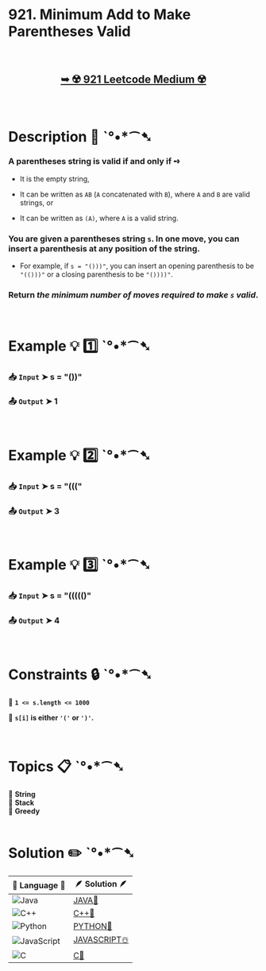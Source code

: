 # 921. Minimum Add to Make Parentheses Valid

</br>

<h2 align="center"> 

<a href="https://leetcode.com/problems/minimum-add-to-make-parentheses-valid/description/?envType=daily-question&envId=2024-10-09"><strong>➥ ☢️ 921 Leetcode Medium ☢️ </strong></a>
</h2>

</br>

# Description 📜 ˋ°•*⁀➷

### A parentheses string is valid if and only if ➺

- It is the empty string,

- It can be written as `AB` (`A` concatenated with `B`), where `A` and `B` are valid strings, or

- It can be written as `(A)`, where `A` is a valid string.

### You are given a parentheses string `s`. In one move, you can insert a parenthesis at any position of the string.

- For example, if `s = "()))"`, you can insert an opening parenthesis to be `"(()))"` or a closing parenthesis to be `"())))"`.

### Return *the minimum number of moves required to make `s` valid*.

</br>

# Example 💡 1️⃣ ˋ°•*⁀➷

  ### 📥 `Input`  ➤ s = "())"

  ### 📤 `Output`  ➤ 1

</br>

# Example 💡 2️⃣ ˋ°•*⁀➷

  ### 📥 `Input` ➤ s = "((("

  ### 📤 `Output`  ➤ 3 

</br>

# Example 💡 3️⃣ ˋ°•*⁀➷

  ### 📥 `Input` ➤ s = "((((()"

  ### 📤 `Output`  ➤ 4

</br>

# Constraints 🔒 ˋ°•*⁀➷

🔹 **`1 <= s.length <= 1000`** </br>

🔹 **`s[i]` is either `'('` or `')'`.** </br>

</br>

# Topics 📋 ˋ°•*⁀➷

🔸 **String**  </br>
🔸 **Stack**  </br>
🔸 **Greedy**  </br>
</br>

# Solution ✏️ ˋ°•*⁀➷

| 📒 Language 📒  | 🪶 Solution 🪶 |
| ------------- | ------------- |
|  ![Java](https://img.shields.io/badge/java-%23ED8B00.svg?style=for-the-badge&logo=openjdk&logoColor=white)  | [JAVA🍁]() |
|  ![C++](https://img.shields.io/badge/c++-%2300599C.svg?style=for-the-badge&logo=c%2B%2B&logoColor=white)  | [C++🎲]()  |
|  ![Python](https://img.shields.io/badge/python-3670A0?style=for-the-badge&logo=python&logoColor=ffdd54)    | [PYTHON🍰]() |
| ![JavaScript](https://img.shields.io/badge/javascript-%23323330.svg?style=for-the-badge&logo=javascript&logoColor=%23F7DF1E)   | [JAVASCRIPT☃️]() |
|   ![C](https://img.shields.io/badge/c-%2300599C.svg?style=for-the-badge&logo=c&logoColor=white)   | [C💖]()  |



